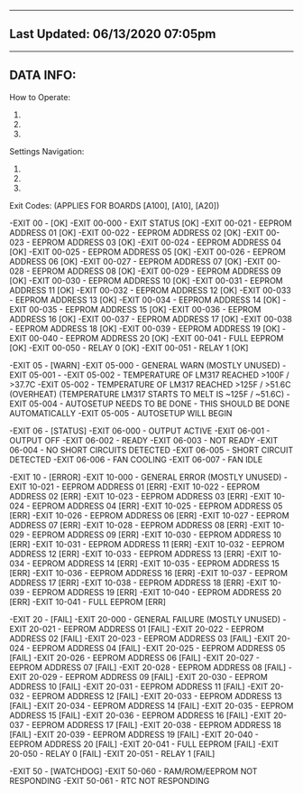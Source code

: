 --------------------------------
Last Updated: 06/13/2020 07:05pm
--------------------------------


--------------------------------
DATA INFO:
--------------------------------


How to Operate:

   1.
   2.
   3.


Settings Navigation:

   1.
   2.
   3.


Exit Codes: (APPLIES FOR BOARDS [A100], [A10], [A20])

   -EXIT 00 - [OK]
      -EXIT 00-000 - EXIT STATUS       [OK]
      -EXIT 00-021 - EEPROM ADDRESS 01 [OK]
      -EXIT 00-022 - EEPROM ADDRESS 02 [OK]
      -EXIT 00-023 - EEPROM ADDRESS 03 [OK]
      -EXIT 00-024 - EEPROM ADDRESS 04 [OK]
      -EXIT 00-025 - EEPROM ADDRESS 05 [OK]
      -EXIT 00-026 - EEPROM ADDRESS 06 [OK]
      -EXIT 00-027 - EEPROM ADDRESS 07 [OK]
      -EXIT 00-028 - EEPROM ADDRESS 08 [OK]
      -EXIT 00-029 - EEPROM ADDRESS 09 [OK]
      -EXIT 00-030 - EEPROM ADDRESS 10 [OK]
      -EXIT 00-031 - EEPROM ADDRESS 11 [OK]
      -EXIT 00-032 - EEPROM ADDRESS 12 [OK]
      -EXIT 00-033 - EEPROM ADDRESS 13 [OK]
      -EXIT 00-034 - EEPROM ADDRESS 14 [OK]
      -EXIT 00-035 - EEPROM ADDRESS 15 [OK]
      -EXIT 00-036 - EEPROM ADDRESS 16 [OK]
      -EXIT 00-037 - EEPROM ADDRESS 17 [OK]
      -EXIT 00-038 - EEPROM ADDRESS 18 [OK]
      -EXIT 00-039 - EEPROM ADDRESS 19 [OK]
      -EXIT 00-040 - EEPROM ADDRESS 20 [OK]
      -EXIT 00-041 - FULL EEPROM       [OK]
      -EXIT 00-050 - RELAY 0           [OK]
      -EXIT 00-051 - RELAY 1           [OK]

   -EXIT 05 - [WARN]
      -EXIT 05-000 - GENERAL WARN (MOSTLY UNUSED)
      -EXIT 05-001 - 
      -EXIT 05-002 - TEMPERATURE OF LM317 REACHED >100F / >37.7C
      -EXIT 05-002 - TEMPERATURE OF LM317 REACHED >125F / >51.6C (OVERHEAT) (TEMPERATURE LM317 STARTS TO MELT IS ~125F / ~51.6C)
      -EXIT 05-004 - AUTOSETUP NEEDS TO BE DONE - THIS SHOULD BE DONE AUTOMATICALLY
      -EXIT 05-005 - AUTOSETUP WILL BEGIN

   -EXIT 06 - [STATUS]
      -EXIT 06-000 - OUTPUT ACTIVE
      -EXIT 06-001 - OUTPUT OFF
      -EXIT 06-002 - READY
      -EXIT 06-003 - NOT READY
      -EXIT 06-004 - NO SHORT CIRCUITS DETECTED
      -EXIT 06-005 - SHORT CIRCUIT DETECTED
      -EXIT 06-006 - FAN COOLING
      -EXIT 06-007 - FAN IDLE 

   -EXIT 10 - [ERROR]
      -EXIT 10-000 - GENERAL ERROR (MOSTLY UNUSED)
      -EXIT 10-021 - EEPROM ADDRESS 01 [ERR]
      -EXIT 10-022 - EEPROM ADDRESS 02 [ERR]
      -EXIT 10-023 - EEPROM ADDRESS 03 [ERR]
      -EXIT 10-024 - EEPROM ADDRESS 04 [ERR]
      -EXIT 10-025 - EEPROM ADDRESS 05 [ERR]
      -EXIT 10-026 - EEPROM ADDRESS 06 [ERR]
      -EXIT 10-027 - EEPROM ADDRESS 07 [ERR]
      -EXIT 10-028 - EEPROM ADDRESS 08 [ERR]
      -EXIT 10-029 - EEPROM ADDRESS 09 [ERR]
      -EXIT 10-030 - EEPROM ADDRESS 10 [ERR]
      -EXIT 10-031 - EEPROM ADDRESS 11 [ERR]
      -EXIT 10-032 - EEPROM ADDRESS 12 [ERR]
      -EXIT 10-033 - EEPROM ADDRESS 13 [ERR]
      -EXIT 10-034 - EEPROM ADDRESS 14 [ERR]
      -EXIT 10-035 - EEPROM ADDRESS 15 [ERR]
      -EXIT 10-036 - EEPROM ADDRESS 16 [ERR]
      -EXIT 10-037 - EEPROM ADDRESS 17 [ERR]
      -EXIT 10-038 - EEPROM ADDRESS 18 [ERR]
      -EXIT 10-039 - EEPROM ADDRESS 19 [ERR]
      -EXIT 10-040 - EEPROM ADDRESS 20 [ERR]
      -EXIT 10-041 - FULL EEPROM       [ERR]

   -EXIT 20 - [FAIL]
      -EXIT 20-000 - GENERAL FAILURE (MOSTLY UNUSED)
      -EXIT 20-021 - EEPROM ADDRESS 01 [FAIL]
      -EXIT 20-022 - EEPROM ADDRESS 02 [FAIL]
      -EXIT 20-023 - EEPROM ADDRESS 03 [FAIL]
      -EXIT 20-024 - EEPROM ADDRESS 04 [FAIL]
      -EXIT 20-025 - EEPROM ADDRESS 05 [FAIL]
      -EXIT 20-026 - EEPROM ADDRESS 06 [FAIL]
      -EXIT 20-027 - EEPROM ADDRESS 07 [FAIL]
      -EXIT 20-028 - EEPROM ADDRESS 08 [FAIL]
      -EXIT 20-029 - EEPROM ADDRESS 09 [FAIL]
      -EXIT 20-030 - EEPROM ADDRESS 10 [FAIL]
      -EXIT 20-031 - EEPROM ADDRESS 11 [FAIL]
      -EXIT 20-032 - EEPROM ADDRESS 12 [FAIL]
      -EXIT 20-033 - EEPROM ADDRESS 13 [FAIL]
      -EXIT 20-034 - EEPROM ADDRESS 14 [FAIL]
      -EXIT 20-035 - EEPROM ADDRESS 15 [FAIL]
      -EXIT 20-036 - EEPROM ADDRESS 16 [FAIL]
      -EXIT 20-037 - EEPROM ADDRESS 17 [FAIL]
      -EXIT 20-038 - EEPROM ADDRESS 18 [FAIL]
      -EXIT 20-039 - EEPROM ADDRESS 19 [FAIL]
      -EXIT 20-040 - EEPROM ADDRESS 20 [FAIL]
      -EXIT 20-041 - FULL EEPROM       [FAIL]
      -EXIT 20-050 - RELAY 0           [FAIL]
      -EXIT 20-051 - RELAY 1           [FAIL]

   -EXIT 50 - [WATCHDOG]
      -EXIT 50-060 - RAM/ROM/EEPROM NOT RESPONDING
      -EXIT 50-061 - RTC NOT RESPONDING